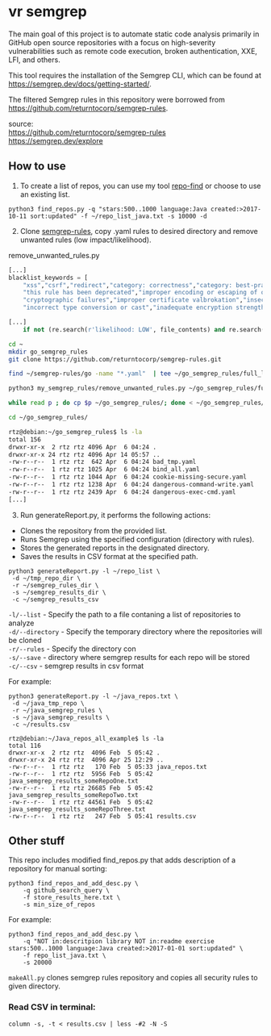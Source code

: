 # vr semgrep
The main goal of this project is to automate static code analysis primarily in GitHub open source repositories with a focus on high-severity vulnerabilities such as remote code execution, broken authentication, XXE, LFI, and others.

This tool requires the installation of the Semgrep CLI, which can be found at https://semgrep.dev/docs/getting-started/.

The filtered Semgrep rules in this repository were borrowed from https://github.com/returntocorp/semgrep-rules. 

source: \
https://github.com/returntocorp/semgrep-rules \
https://semgrep.dev/explore
## How to use
1. To create a list of repos, you can use my tool [repo-find](https://github.com/jkob-sec/repo-find) or choose to use an existing list.

```console
python3 find_repos.py -q "stars:500..1000 language:Java created:>2017-10-11 sort:updated" -f ~/repo_list_java.txt -s 10000 -d
```

2. Clone [semgrep-rules](https://github.com/returntocorp/semgrep-rules), copy .yaml rules to desired directory and remove unwanted rules (low impact/likelihood).

remove_unwanted_rules.py
```python
[...]
blacklist_keywords = [
    "xss","csrf","redirect","category: correctness","category: best-practice",
    "this rule has been deprecated","improper encoding or escaping of output",
    "cryptographic failures","improper certificate valbrokation","insecure-resteasy-deserialization",
    "incorrect type conversion or cast","inadequate encryption strength"]

[...]
    if not (re.search(r'likelihood: LOW', file_contents) and re.search(r'impact: LOW', file_contents)):
```

```bash
cd ~
mkdir go_semgrep_rules
git clone https://github.com/returntocorp/semgrep-rules.git

find ~/semgrep-rules/go -name "*.yaml"  | tee ~/go_semgrep_rules/full_list.txt > /dev/null

python3 my_semgrep_rules/remove_unwanted_rules.py ~/go_semgrep_rules/full_list.txt | tee ~/go_semgrep_rules/list.txt > /dev/null

while read p ; do cp $p ~/go_semgrep_rules/; done < ~/go_semgrep_rules/list.txt

cd ~/go_semgrep_rules/

rtz@debian:~/go_semgrep_rules$ ls -la 
total 156
drwxr-xr-x  2 rtz rtz 4096 Apr  6 04:24 .
drwxr-xr-x 24 rtz rtz 4096 Apr 14 05:57 ..
-rw-r--r--  1 rtz rtz  642 Apr  6 04:24 bad_tmp.yaml
-rw-r--r--  1 rtz rtz 1025 Apr  6 04:24 bind_all.yaml
-rw-r--r--  1 rtz rtz 1044 Apr  6 04:24 cookie-missing-secure.yaml
-rw-r--r--  1 rtz rtz 1238 Apr  6 04:24 dangerous-command-write.yaml
-rw-r--r--  1 rtz rtz 2439 Apr  6 04:24 dangerous-exec-cmd.yaml
[...]
```

3. Run generateReport.py, it performs the following actions:
- Clones the repository from the provided list.
- Runs Semgrep using the specified configuration (directory with rules).
- Stores the generated reports in the designated directory.
- Saves the results in CSV format at the specified path.

```console
python3 generateReport.py -l ~/repo_list \
 -d ~/tmp_repo_dir \
 -r ~/semgrep_rules_dir \
 -s ~/semgrep_results_dir \
 -c ~/semgrep_results_csv
```
`-l/--list` - Specify the path to a file contaning a list of repositories to analyze \
`-d/--directory` - Specify the temporary directory where the repositories will be cloned \
`-r/--rules` - Specify the directory con  \
`-s/--save` - directory where semgrep results for each repo will be stored \
`-c/--csv` - semgrep results in csv format

For example:
```console
python3 generateReport.py -l ~/java_repos.txt \ 
 -d ~/java_tmp_repo \
 -r ~/java_semgrep_rules \
 -s ~/java_semgrep_results \
 -c ~/results.csv
```
```console
rtz@debian:~/Java_repos_all_example$ ls -la 
total 116
drwxr-xr-x  2 rtz rtz  4096 Feb  5 05:42 .
drwxr-xr-x 24 rtz rtz  4096 Apr 25 12:29 ..
-rw-r--r--  1 rtz rtz   170 Feb  5 05:33 java_repos.txt
-rw-r--r--  1 rtz rtz  5956 Feb  5 05:42 java_semgrep_results_someRepoOne.txt
-rw-r--r--  1 rtz rtz 26685 Feb  5 05:42 java_semgrep_results_someRepoTwo.txt
-rw-r--r--  1 rtz rtz 44561 Feb  5 05:42 java_semgrep_results_someRepoThree.txt
-rw-r--r--  1 rtz rtz   247 Feb  5 05:41 results.csv
```

## Other stuff

This repo includes modified find_repos.py that adds description of a repository for manual sorting:
```console
python3 find_repos_and_add_desc.py \
    -q github_search_query \
    -f store_results_here.txt \
    -s min_size_of_repos
```

For example:
```console
python3 find_repos_and_add_desc.py \
    -q "NOT in:descritpion library NOT in:readme exercise stars:500..1000 language:Java created:>2017-01-01 sort:updated" \
    -f repo_list_java.txt \
    -s 20000
```

`makeAll.py` clones semgrep rules repository and copies all security rules to given directory.

### Read CSV in terminal:
```
column -s, -t < results.csv | less -#2 -N -S 
```